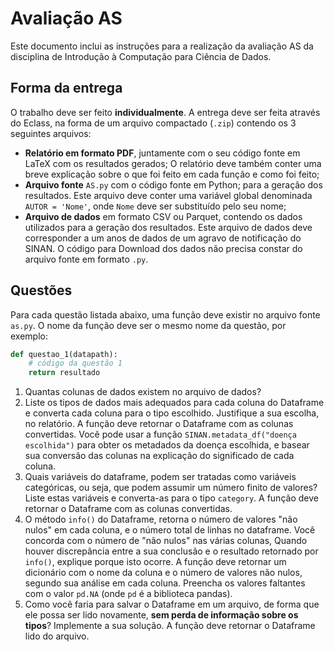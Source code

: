 # Avaliação AS
Este documento inclui as instruções para a realização da avaliação AS da disciplina de Introdução à Computação para Ciência de Dados.

## Forma da entrega
O trabalho deve ser feito **individualmente**. A entrega deve ser feita através do Eclass, na forma de um arquivo compactado (`.zip`) contendo os 3 seguintes arquivos:
- **Relatório em formato PDF**, juntamente com o seu código fonte em LaTeX com os resultados gerados; O relatório deve também conter uma breve explicação sobre o que foi feito em cada função e como foi feito;
- **Arquivo fonte** `AS.py` com o código fonte em Python; para a geração dos resultados. Este arquivo deve conter uma variável global denominada `AUTOR = 'Nome'`, onde `Nome` deve ser substituído pelo seu nome;
- **Arquivo de dados** em  formato CSV ou Parquet, contendo os dados utilizados para a geração dos resultados. Este arquivo de dados deve corresponder a um anos de dados de um agravo de notificação do SINAN. O código para Download dos dados não precisa constar do arquivo fonte em formato `.py`.

## Questões
Para cada questão listada abaixo, uma função deve existir no arquivo fonte `as.py`. O nome da função deve ser o mesmo nome da questão, por exemplo: 
```python
def questao_1(datapath):
    # código da questão 1
    return resultado
```

1. Quantas colunas de dados existem no arquivo de dados?
2. Liste os tipos de dados mais adequados para cada coluna do Dataframe e converta cada coluna para o tipo escolhido. Justifique a sua escolha, no relatório. A função deve retornar o Dataframe com as colunas convertidas. Você pode usar a função `SINAN.metadata_df("doença escolhida")` para obter os metadados da doença escolhida, e basear sua conversão das colunas na explicação do significado de cada coluna.
3. Quais variáveis do dataframe, podem ser tratadas como variáveis categóricas, ou seja, que podem assumir um número finito de valores? Liste estas variáveis e converta-as para o tipo `category`. A função deve retornar o Dataframe com as colunas convertidas.
4. O método `info()` do Dataframe, retorna o número de valores "não nulos" em cada coluna, e o número total de linhas no dataframe. Você concorda com o número de "não nulos" nas várias colunas, Quando houver discrepância entre a sua conclusão e o resultado retornado por `info()`, explique porque isto ocorre. A função deve retornar um dicionário com o nome da coluna e o número de valores não nulos, segundo sua análise em cada coluna. Preencha os valores faltantes com o valor `pd.NA` (onde `pd` é a biblioteca pandas).
5. Como você faria para salvar o Dataframe em um arquivo, de forma que ele possa ser lido novamente, **sem perda de informação sobre os tipos**? Implemente a sua solução. A função deve retornar o Dataframe lido do arquivo.